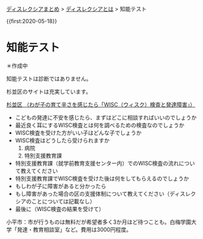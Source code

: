 <p class="breadcrumbs"><a href="../index.md">ディスレクシアまとめ</a> > <a href="index.md">ディスレクシアとは</a> > 知能テスト

{{first:2020-05-18}}

# 知能テスト
＊作成中

知能テストは診断ではありません。

杉並区のサイトは充実しています。

[杉並区 （わが子の育て辛さを感じたら「WISC（ウィスク）検査と発達障害」）](https://www.city.suginami.tokyo.jp/kosodate/yakudatsujoho/sugilabo/news/1055217.html)  
- こどもの発達に不安を感じたら、まずはどこに相談すればいいのでしょうか
- 最近良く耳にするWISC検査とは何を調べるための検査なのでしょうか
- WISC検査を受けた方がいい子はどんな子でしょうか
- WISC検査はどうしたら受けられますか
    1. 病院
    1. 特別支援教育課
- 特別支援教育課（就学前教育支援センター内）でのWISC検査の流れについて教えてください
- 特別支援教育課でWISC検査を受けた後は何をしてもらえるのでしょうか
- もしわが子に障害があると分かったら
- もし障害があった場合の区の支援体制について教えてください（ディスレクシアのことについては記載なし）
- 最後に（WISC検査の結果を受けて）


小平市：市が行うものは無料だが希望者多く3か月ほど待つことも。白梅学園大学「発達・教育相談室」など。費用は3000円程度。